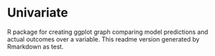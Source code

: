 Univariate
================

R package for creating ggplot graph comparing model predictions and
actual outcomes over a variable. This readme version generated by
Rmarkdown as test.
